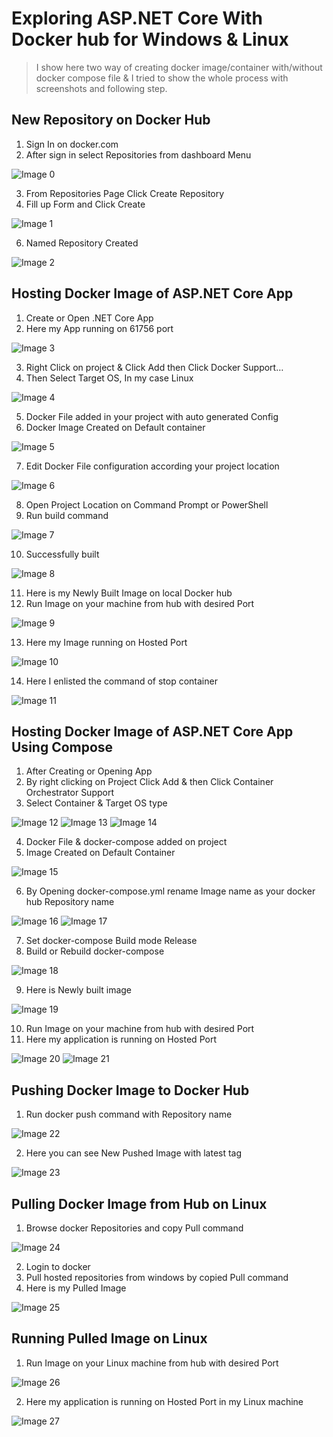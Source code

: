 # Exploring ASP.NET Core With Docker hub for Windows & Linux

> I show here two way of creating docker image/container with/without docker compose file & I tried to show the whole process with screenshots and following step.
## New Repository on Docker Hub
  1. Sign In on docker.com
  2. After sign in select Repositories from dashboard Menu

![Image 0](https://github.com/iamonlysaiful/AspNetCoreWithDocker/blob/main/DemoBackendAPIForDocker/Screenshots/0.png?raw=true)

  3. From Repositories Page Click Create Repository
  5. Fill up Form and Click Create

![Image 1](https://github.com/iamonlysaiful/AspNetCoreWithDocker/blob/main/DemoBackendAPIForDocker/Screenshots/1.png?raw=true)

  6. Named Repository Created
  
![Image 2](https://github.com/iamonlysaiful/AspNetCoreWithDocker/blob/main/DemoBackendAPIForDocker/Screenshots/2.png?raw=true)

## Hosting Docker Image of ASP.NET Core App
  1. Create or Open .NET Core App
  2. Here my App running on 61756 port

![Image 3](https://github.com/iamonlysaiful/AspNetCoreWithDocker/blob/main/DemoBackendAPIForDocker/Screenshots/3.png?raw=true)
  
  3. Right Click on project & Click Add then Click Docker Support…
  4. Then Select Target OS, In my case Linux

![Image 4](https://github.com/iamonlysaiful/AspNetCoreWithDocker/blob/main/DemoBackendAPIForDocker/Screenshots/4.png?raw=true)

  5. Docker File added in your project with auto generated Config
  6. Docker Image Created on Default container

![Image 5](https://github.com/iamonlysaiful/AspNetCoreWithDocker/blob/main/DemoBackendAPIForDocker/Screenshots/5.png?raw=true)

  7. Edit Docker File configuration according your project location

![Image 6](https://github.com/iamonlysaiful/AspNetCoreWithDocker/blob/main/DemoBackendAPIForDocker/Screenshots/6.png?raw=true)
  
  8. Open Project Location on Command Prompt or PowerShell
  9. Run build command

![Image 7](https://github.com/iamonlysaiful/AspNetCoreWithDocker/blob/main/DemoBackendAPIForDocker/Screenshots/7.png?raw=true)

  10. Successfully built

![Image 8](https://github.com/iamonlysaiful/AspNetCoreWithDocker/blob/main/DemoBackendAPIForDocker/Screenshots/8.png?raw=true)

  11. Here is my Newly Built Image on local Docker hub
  12. Run Image on your machine from hub with desired Port 

![Image 9](https://github.com/iamonlysaiful/AspNetCoreWithDocker/blob/main/DemoBackendAPIForDocker/Screenshots/9.png?raw=true)

  13. Here my Image running on Hosted Port

![Image 10](https://github.com/iamonlysaiful/AspNetCoreWithDocker/blob/main/DemoBackendAPIForDocker/Screenshots/10.png?raw=true)

  14. Here I enlisted the command of stop container

![Image 11](https://github.com/iamonlysaiful/AspNetCoreWithDocker/blob/main/DemoBackendAPIForDocker/Screenshots/11.png?raw=true)

## Hosting Docker Image of ASP.NET Core App Using Compose
  1. After Creating or Opening App
  2. By right clicking on Project Click Add & then Click Container Orchestrator Support
  3. Select Container & Target OS type

![Image 12](https://github.com/iamonlysaiful/AspNetCoreWithDocker/blob/main/DemoBackendAPIForDocker/Screenshots/12.png?raw=true)
![Image 13](https://github.com/iamonlysaiful/AspNetCoreWithDocker/blob/main/DemoBackendAPIForDocker/Screenshots/13.png?raw=true)
![Image 14](https://github.com/iamonlysaiful/AspNetCoreWithDocker/blob/main/DemoBackendAPIForDocker/Screenshots/14.png?raw=true)

  4. Docker File & docker-compose added on project
  5. Image Created on Default Container

![Image 15](https://github.com/iamonlysaiful/AspNetCoreWithDocker/blob/main/DemoBackendAPIForDocker/Screenshots/15.png?raw=true)

  6. By Opening docker-compose.yml rename Image name as your docker hub Repository name

![Image 16](https://github.com/iamonlysaiful/AspNetCoreWithDocker/blob/main/DemoBackendAPIForDocker/Screenshots/16.png?raw=true)
![Image 17](https://github.com/iamonlysaiful/AspNetCoreWithDocker/blob/main/DemoBackendAPIForDocker/Screenshots/17.png?raw=true)

  7. Set docker-compose Build mode  Release
  8. Build or Rebuild docker-compose

![Image 18](https://github.com/iamonlysaiful/AspNetCoreWithDocker/blob/main/DemoBackendAPIForDocker/Screenshots/18.png?raw=true)

  9. Here is  Newly built image

![Image 19](https://github.com/iamonlysaiful/AspNetCoreWithDocker/blob/main/DemoBackendAPIForDocker/Screenshots/19.png?raw=true)

  10. Run Image on your machine from hub with desired Port
  11. Here my application is running on Hosted Port  

![Image 20](https://github.com/iamonlysaiful/AspNetCoreWithDocker/blob/main/DemoBackendAPIForDocker/Screenshots/20.png?raw=true)
![Image 21](https://github.com/iamonlysaiful/AspNetCoreWithDocker/blob/main/DemoBackendAPIForDocker/Screenshots/21.png?raw=true)

## Pushing Docker Image to Docker Hub
  1. Run docker push command with Repository name

![Image 22](https://github.com/iamonlysaiful/AspNetCoreWithDocker/blob/main/DemoBackendAPIForDocker/Screenshots/22.png?raw=true)

  2. Here you can see New Pushed Image with latest tag

![Image 23](https://github.com/iamonlysaiful/AspNetCoreWithDocker/blob/main/DemoBackendAPIForDocker/Screenshots/23.png?raw=true)

## Pulling Docker Image from Hub on Linux
  1. Browse docker Repositories and copy Pull command

![Image 24](https://github.com/iamonlysaiful/AspNetCoreWithDocker/blob/main/DemoBackendAPIForDocker/Screenshots/24.png?raw=true)

  2. Login to docker
  3. Pull hosted repositories from windows by  copied Pull command
  4. Here is my Pulled Image

![Image 25](https://github.com/iamonlysaiful/AspNetCoreWithDocker/blob/main/DemoBackendAPIForDocker/Screenshots/25.png?raw=true)
## Running Pulled Image on Linux
  1. Run Image on your Linux machine from hub with desired Port

![Image 26](https://github.com/iamonlysaiful/AspNetCoreWithDocker/blob/main/DemoBackendAPIForDocker/Screenshots/26.png?raw=true)

  2. Here my application is running on Hosted Port  in my Linux machine

![Image 27](https://github.com/iamonlysaiful/AspNetCoreWithDocker/blob/main/DemoBackendAPIForDocker/Screenshots/27.png?raw=true)
